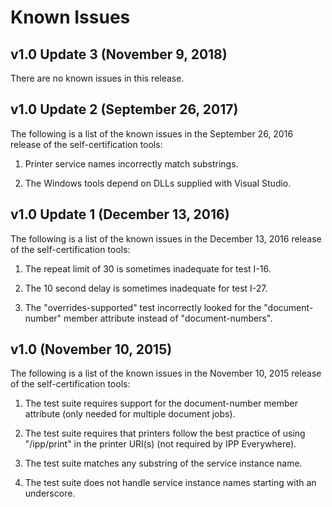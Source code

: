 # Known Issues

## v1.0 Update 3 (November 9, 2018)

There are no known issues in this release.


## v1.0 Update 2 (September 26, 2017)

The following is a list of the known issues in the September 26, 2016 release of
the self-certification tools:

1. Printer service names incorrectly match substrings.

2. The Windows tools depend on DLLs supplied with Visual Studio.


## v1.0 Update 1 (December 13, 2016)

The following is a list of the known issues in the December 13, 2016 release of
the self-certification tools:

1. The repeat limit of 30 is sometimes inadequate for test I-16.

2. The 10 second delay is sometimes inadequate for test I-27.

3. The "overrides-supported" test incorrectly looked for the "document-number"
   member attribute instead of "document-numbers".


## v1.0 (November 10, 2015)

The following is a list of the known issues in the November 10, 2015 release of the self-certification tools:

1. The test suite requires support for the document-number member attribute (only needed for multiple document jobs).

2. The test suite requires that printers follow the best practice of using "/ipp/print" in the printer URI(s) (not required by IPP Everywhere).

3. The test suite matches any substring of the service instance name.

4. The test suite does not handle service instance names starting with an underscore.
